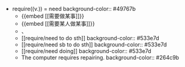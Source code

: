 - require((v.)) = need
  background-color:: #49767b
	- {{embed [[需要做某事]]}}
	- {{embed [[需要某人做某事]]}}
	- 、
	- [[require/need to do sth]]
	  background-color:: #533e7d
	- [[require/need sb to do sth]]
	  background-color:: #533e7d
	- [[require/need doing]]
	  background-color:: #533e7d
	- The computer requires repairing.
	  background-color:: #264c9b